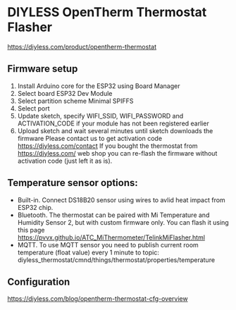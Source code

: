 # DIYLESS OpenTherm Thermostat Flasher  
https://diyless.com/product/opentherm-thermostat  

## Firmware setup
1. Install Arduino core for the ESP32 using Board Manager  
2. Select board ESP32 Dev Module  
3. Select partition scheme Minimal SPIFFS  
4. Select port  
5. Update sketch, specify WIFI_SSID, WIFI_PASSWORD and ACTIVATION_CODE if your module has not been registered earlier  
6. Upload sketch and wait several minutes until sketch downloads the firmware
Please contact us to get activation code https://diyless.com/contact
If you bought the thermostat from https://diyless.com/ web shop you can re-flash the firmware without activation code (just left it as is).

## Temperature sensor options:
- Built-in. Connect DS18B20 sensor using wires to avlid heat impact from ESP32 chip.
- Bluetooth. The thermostat can be paired with Mi Temperature and Humidity Sensor 2, but with custom firmware only.
You can flash it using this page https://pvvx.github.io/ATC_MiThermometer/TelinkMiFlasher.html
- MQTT. To use MQTT sensor you need to publish current room temperature (float value) every 1 minute to topic:
diyless_thermostat/cmnd/things/thermostat/properties/temperature


## Configuration
https://diyless.com/blog/opentherm-thermostat-cfg-overview
